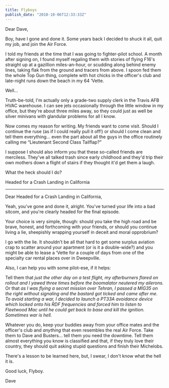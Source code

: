 ```yaml
---
title: Flyboys
publish_date: "2010-10-06T12:33:33Z"
---
```


Dear Dave,

Boy, have I gone and done it. Some years back I decided to shuck it all, quit my job, and join the Air Force.

I told my friends at the time that I was going to fighter-pilot school. A month after signing on, I found myself regaling them with stories of flying F16's straight up at a gazillion miles-an-hour, or scudding along behind enemy lines, taking flak from the ground and tracers from above. I spoon fed them the whole Top Gun thing, complete with hot chicks in the officer's club and late-night runs down the beach in my 64 &#8216;Vette.

Well&#8230;

Truth-be-told, I'm actually only a grade-two supply clerk in the Travis AFB HVAC warehouse. I can see jets occasionally through the little window in my office, but they're about three miles away, so they could just as well be silver minivans with glandular problems for all I know.

Now comes my reason for writing. My friends want to come visit. Should I continue the ruse (as if I could really pull it off!) or should I come clean and tell them everything&#8230; even the part about all the guys in the office routinely calling me &#8220;Lieutenant Second Class Tailflap?&#8221;

I suppose I should also inform you that these so-called friends are merciless. They've all talked trash since early childhood and they'd trip their own mothers down a flight of stairs if they thought it'd get them a laugh.

What the heck should I do?

Headed for a Crash Landing in California

---

Dear Headed for a Crash Landing in California,

Yeah, you've gone and done it, alright. You've turned your life into a bad sitcom, and you're clearly headed for the final episode.

Your choice is very simple, though: should you take the high road and be brave, honest, and forthcoming with your friends, or should you continue living a lie, sheepishly wrapping yourself in deceit and moral opprobrium?

I go with the lie. It shouldn't be all that hard to get some surplus aviation crap to scatter around your apartment (or is it a double-wide?) and you might be able to lease a &#8216;Vette for a couple of days from one of the specialty car rental places over in Dweepville.

Also, I can help you with some pilot-ese, if it helps:

Tell them that _just the other day on a test flight, my afterburners flared on rollout and I yawed three times before the boomalator neutered my ailerons._ Or that _as I was flying a secret mission over Tehran, I passed a MIG35 on the right without signaling and the bastard got ticked and came after me. To avoid starting a war, I decided to launch a PT33A avoidance device which locked onto his RDF frequencies and forced him to listen to Fleetwood Mac until he could get back to base and kill the ignition. Sometimes war is hell._

Whatever you do, keep your buddies away from your office mates and the officer's club and _anything_ that even resembles the real Air Force. Take them to Dave and Busters&#8230; tell them you need the downtime. Tell them almost everything you know is classified and that, if they truly love their country, they should quit asking stupid questions and finish their Michelobs.

There's a lesson to be learned here, but, I swear, I don't know what the hell it is.

Good luck, Flyboy.

Dave
